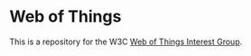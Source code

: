 # Web of Things

This is a repository for the W3C [Web of Things Interest Group](http://www.w3.org/WoT/IG/).
